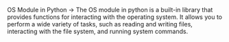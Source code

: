 OS Module in Python
-> The OS module in python is a built-in library that provides functions for interacting with the operating system. It allows you to perform a wide variety of tasks, such as reading and writing files, interacting with the file system, and running system commands.